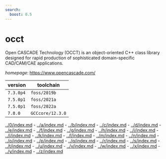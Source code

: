 ```yaml
---
search:
  boost: 0.5
---
```

# occt

Open CASCADE Technology (OCCT) is an object-oriented C++ class library designed for rapid production of sophisticated domain-specific CAD/CAM/CAE applications.

*homepage*: <https://www.opencascade.com/>

version | toolchain
--------|----------
``7.3.0p4`` | ``foss/2019b``
``7.5.0p1`` | ``foss/2021a``
``7.5.0p1`` | ``foss/2022a``
``7.8.0`` | ``GCCcore/12.3.0``

[../0/index.md](0) - [../a/index.md](a) - [../b/index.md](b) - [../c/index.md](c) - [../d/index.md](d) - [../e/index.md](e) - [../f/index.md](f) - [../g/index.md](g) - [../h/index.md](h) - [../i/index.md](i) - [../j/index.md](j) - [../k/index.md](k) - [../l/index.md](l) - [../m/index.md](m) - [../n/index.md](n) - [../o/index.md](o) - [../p/index.md](p) - [../q/index.md](q) - [../r/index.md](r) - [../s/index.md](s) - [../t/index.md](t) - [../u/index.md](u) - [../v/index.md](v) - [../w/index.md](w) - [../x/index.md](x) - [../y/index.md](y) - [../z/index.md](z)

